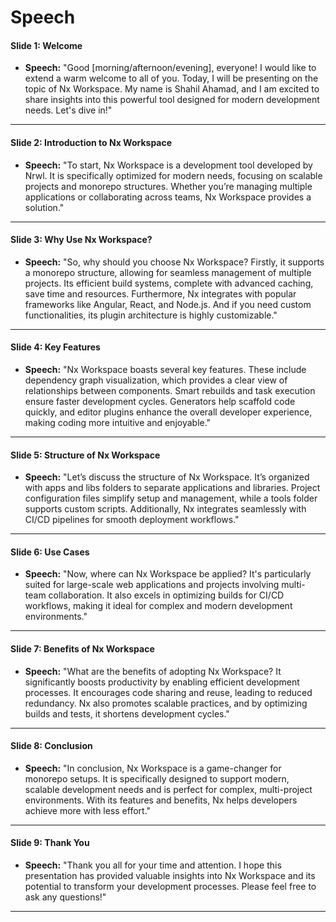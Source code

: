 # Speech

#### **Slide 1: Welcome**

- **Speech:**
  "Good [morning/afternoon/evening], everyone! I would like to extend a warm welcome to all of you. Today, I will be presenting on the topic of Nx Workspace. My name is Shahil Ahamad, and I am excited to share insights into this powerful tool designed for modern development needs. Let's dive in!"

---

#### **Slide 2: Introduction to Nx Workspace**

- **Speech:**
  "To start, Nx Workspace is a development tool developed by Nrwl. It is specifically optimized for modern needs, focusing on scalable projects and monorepo structures. Whether you’re managing multiple applications or collaborating across teams, Nx Workspace provides a solution."

---

#### **Slide 3: Why Use Nx Workspace?**

- **Speech:**
  "So, why should you choose Nx Workspace? Firstly, it supports a monorepo structure, allowing for seamless management of multiple projects. Its efficient build systems, complete with advanced caching, save time and resources. Furthermore, Nx integrates with popular frameworks like Angular, React, and Node.js. And if you need custom functionalities, its plugin architecture is highly customizable."

---

#### **Slide 4: Key Features**

- **Speech:**
  "Nx Workspace boasts several key features. These include dependency graph visualization, which provides a clear view of relationships between components. Smart rebuilds and task execution ensure faster development cycles. Generators help scaffold code quickly, and editor plugins enhance the overall developer experience, making coding more intuitive and enjoyable."

---

#### **Slide 5: Structure of Nx Workspace**

- **Speech:**
  "Let’s discuss the structure of Nx Workspace. It’s organized with apps and libs folders to separate applications and libraries. Project configuration files simplify setup and management, while a tools folder supports custom scripts. Additionally, Nx integrates seamlessly with CI/CD pipelines for smooth deployment workflows."

---

#### **Slide 6: Use Cases**

- **Speech:**
  "Now, where can Nx Workspace be applied? It's particularly suited for large-scale web applications and projects involving multi-team collaboration. It also excels in optimizing builds for CI/CD workflows, making it ideal for complex and modern development environments."

---

#### **Slide 7: Benefits of Nx Workspace**

- **Speech:**
  "What are the benefits of adopting Nx Workspace? It significantly boosts productivity by enabling efficient development processes. It encourages code sharing and reuse, leading to reduced redundancy. Nx also promotes scalable practices, and by optimizing builds and tests, it shortens development cycles."

---

#### **Slide 8: Conclusion**

- **Speech:**
  "In conclusion, Nx Workspace is a game-changer for monorepo setups. It is specifically designed to support modern, scalable development needs and is perfect for complex, multi-project environments. With its features and benefits, Nx helps developers achieve more with less effort."

---

#### **Slide 9: Thank You**

- **Speech:**
  "Thank you all for your time and attention. I hope this presentation has provided valuable insights into Nx Workspace and its potential to transform your development processes. Please feel free to ask any questions!"

---
